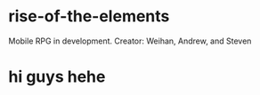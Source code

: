 # rise-of-the-elements
Mobile RPG in development. 
Creator: Weihan, Andrew, and Steven
# hi guys hehe
